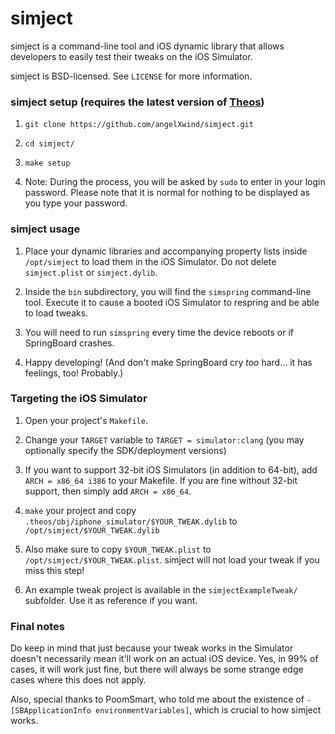 # simject

simject is a command-line tool and iOS dynamic library that allows developers to easily test their tweaks on the iOS Simulator.

simject is BSD-licensed. See `LICENSE` for more information.

### simject setup (requires the latest version of [Theos](https://github.com/theos/theos))

1. `git clone https://github.com/angelXwind/simject.git`

1. `cd simject/`

1. `make setup`

1. Note: During the process, you will be asked by `sudo` to enter in your login password. Please note that it is normal for nothing to be displayed as you type your password.

### simject usage

1. Place your dynamic libraries and accompanying property lists inside `/opt/simject` to load them in the iOS Simulator. Do not delete `simject.plist` or `simject.dylib`.

1. Inside the `bin` subdirectory, you will find the `simspring` command-line tool. Execute it to cause a booted iOS Simulator to respring and be able to load tweaks.

1. You will need to run `simspring` every time the device reboots or if SpringBoard crashes.

1. Happy developing! (And don't make SpringBoard cry *too* hard... it has feelings, too! Probably.)

### Targeting the iOS Simulator

1. Open your project's `Makefile`.

1. Change your `TARGET` variable to `TARGET = simulator:clang` (you may optionally specify the SDK/deployment versions)

1. If you want to support 32-bit iOS Simulators (in addition to 64-bit), add `ARCH = x86_64 i386` to your Makefile. If you are fine without 32-bit support, then simply add `ARCH = x86_64`.

1. `make` your project and copy `.theos/obj/iphone_simulator/$YOUR_TWEAK.dylib` to `/opt/simject/$YOUR_TWEAK.dylib`

1. Also make sure to copy `$YOUR_TWEAK.plist` to `/opt/simject/$YOUR_TWEAK.plist`. simject will not load your tweak if you miss this step!

1. An example tweak project is available in the `simjectExampleTweak/` subfolder. Use it as reference if you want.

### Final notes

Do keep in mind that just because your tweak works in the Simulator doesn't necessarily mean it'll work on an actual iOS device. Yes, in 99% of cases, it will work just fine, but there will always be some strange edge cases where this does not apply.

Also, special thanks to PoomSmart, who told me about the existence of `-[SBApplicationInfo environmentVariables]`, which is crucial to how simject works.